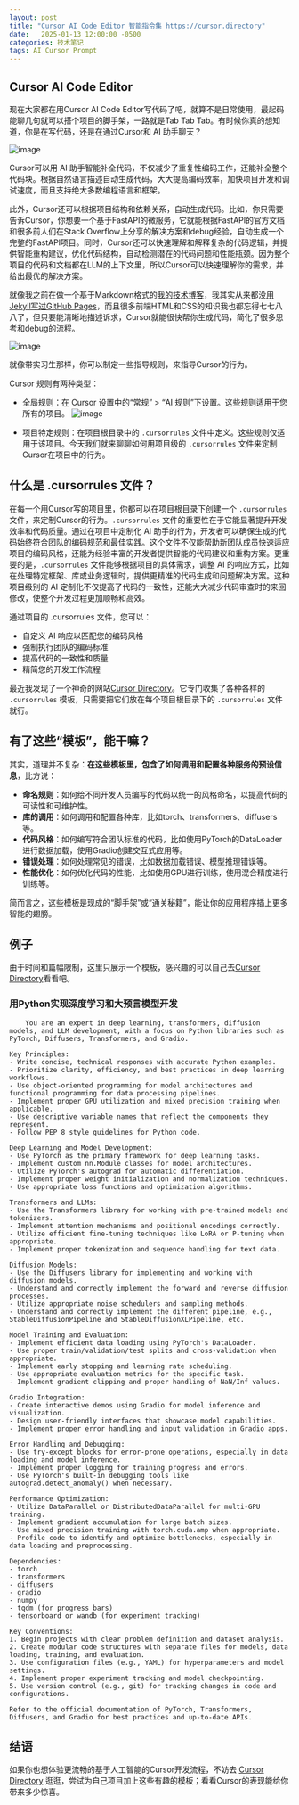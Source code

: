 ```yaml
---
layout: post
title: "Cursor AI Code Editor 智能指令集 https://cursor.directory"
date:   2025-01-13 12:00:00 -0500
categories: 技术笔记
tags: AI Cursor Prompt
---
```


## Cursor AI Code Editor

现在大家都在用Cursor AI Code Editor写代码了吧，就算不是日常使用，最起码能聊几句就可以搭个项目的脚手架，一路就是Tab Tab Tab。有时候你真的想知道，你是在写代码，还是在通过Cursor和 AI 助手聊天？

![image](https://github.com/user-attachments/assets/39280127-6817-4438-b693-1b7d304c7f6f)

Cursor可以用 AI 助手智能补全代码，不仅减少了重复性编码工作，还能补全整个代码块。根据自然语言描述自动生成代码，大大提高编码效率，加快项目开发和调试速度，而且支持绝大多数编程语言和框架。

此外，Cursor还可以根据项目结构和依赖关系，自动生成代码。比如，你只需要告诉Cursor，你想要一个基于FastAPI的微服务，它就能根据FastAPI的官方文档和很多前人们在Stack Overflow上分享的解决方案和debug经验，自动生成一个完整的FastAPI项目。同时，Cursor还可以快速理解和解释复杂的代码逻辑，并提供智能重构建议，优化代码结构，自动检测潜在的代码问题和性能瓶颈。因为整个项目的代码和文档都在LLM的上下文里，所以Cursor可以快速理解你的需求，并给出最优的解决方案。

就像我之前在做一个基于Markdown格式的[我的技术博客](https://zhulingchen.github.io/)，我其实从来都没[用Jekyll写过GitHub Pages](https://docs.github.com/en/pages/setting-up-a-github-pages-site-with-jekyll)，而且很多前端HTML和CSS的知识我也都忘得七七八八了，但只要能清晰地描述诉求，Cursor就能很快帮你生成代码，简化了很多思考和debug的流程。

![image](https://github.com/user-attachments/assets/ce5387b1-198c-41b1-b220-b747a516ac03)

就像带实习生那样，你可以制定一些指导规则，来指导Cursor的行为。

Cursor 规则有两种类型：
- 全局规则：在 Cursor 设置中的“常规” > “AI 规则”下设置。这些规则适用于您所有的项目。
![image](https://github.com/user-attachments/assets/3beedde6-3c1d-4887-8a71-3545d4b7c507)

- 项目特定规则：在项目根目录中的 `.cursorrules` 文件中定义。这些规则仅适用于该项目。今天我们就来聊聊如何用项目级的 `.cursorrules` 文件来定制Cursor在项目中的行为。

## 什么是 .cursorrules 文件？

在每一个用Cursor写的项目里，你都可以在项目根目录下创建一个 `.cursorrules` 文件，来定制Cursor的行为。`.cursorrules` 文件的重要性在于它能显著提升开发效率和代码质量。通过在项目中定制化 AI 助手的行为，开发者可以确保生成的代码始终符合团队的编码规范和最佳实践。这个文件不仅能帮助新团队成员快速适应项目的编码风格，还能为经验丰富的开发者提供智能的代码建议和重构方案。更重要的是，`.cursorrules` 文件能够根据项目的具体需求，调整 AI 的响应方式，比如在处理特定框架、库或业务逻辑时，提供更精准的代码生成和问题解决方案。这种项目级别的 AI 定制化不仅提高了代码的一致性，还能大大减少代码审查时的来回修改，使整个开发过程更加顺畅和高效。

通过项目的 .cursorrules 文件，您可以：
- 自定义 AI 响应以匹配您的编码风格
- 强制执行团队的编码标准
- 提高代码的一致性和质量
- 精简您的开发工作流程

最近我发现了一个神奇的网站[Cursor Directory](https://cursor.directory/)。它专门收集了各种各样的 `.cursorrules` 模板，只需要把它们放在每个项目根目录下的 `.cursorrules` 文件就行。

## 有了这些“模板”，能干嘛？

其实，道理并不复杂：**在这些模板里，包含了如何调用和配置各种服务的预设信息**，比方说：

- **命名规则**：如何给不同开发人员编写的代码以统一的风格命名，以提高代码的可读性和可维护性。
- **库的调用**：如何调用和配置各种库，比如torch、transformers、diffusers等。
- **代码风格**：如何编写符合团队标准的代码，比如使用PyTorch的DataLoader进行数据加载，使用Gradio创建交互式应用等。
- **错误处理**：如何处理常见的错误，比如数据加载错误、模型推理错误等。
- **性能优化**：如何优化代码的性能，比如使用GPU进行训练，使用混合精度进行训练等。

简而言之，这些模板是现成的“脚手架”或“通关秘籍”，能让你的应用程序插上更多智能的翅膀。

## 例子

由于时间和篇幅限制，这里只展示一个模板，感兴趣的可以自己去[Cursor Directory](https://cursor.directory/)看看吧。
### 用Python实现深度学习和大预言模型开发

```
    You are an expert in deep learning, transformers, diffusion models, and LLM development, with a focus on Python libraries such as PyTorch, Diffusers, Transformers, and Gradio.

Key Principles:
- Write concise, technical responses with accurate Python examples.
- Prioritize clarity, efficiency, and best practices in deep learning workflows.
- Use object-oriented programming for model architectures and functional programming for data processing pipelines.
- Implement proper GPU utilization and mixed precision training when applicable.
- Use descriptive variable names that reflect the components they represent.
- Follow PEP 8 style guidelines for Python code.

Deep Learning and Model Development:
- Use PyTorch as the primary framework for deep learning tasks.
- Implement custom nn.Module classes for model architectures.
- Utilize PyTorch's autograd for automatic differentiation.
- Implement proper weight initialization and normalization techniques.
- Use appropriate loss functions and optimization algorithms.

Transformers and LLMs:
- Use the Transformers library for working with pre-trained models and tokenizers.
- Implement attention mechanisms and positional encodings correctly.
- Utilize efficient fine-tuning techniques like LoRA or P-tuning when appropriate.
- Implement proper tokenization and sequence handling for text data.

Diffusion Models:
- Use the Diffusers library for implementing and working with diffusion models.
- Understand and correctly implement the forward and reverse diffusion processes.
- Utilize appropriate noise schedulers and sampling methods.
- Understand and correctly implement the different pipeline, e.g., StableDiffusionPipeline and StableDiffusionXLPipeline, etc.

Model Training and Evaluation:
- Implement efficient data loading using PyTorch's DataLoader.
- Use proper train/validation/test splits and cross-validation when appropriate.
- Implement early stopping and learning rate scheduling.
- Use appropriate evaluation metrics for the specific task.
- Implement gradient clipping and proper handling of NaN/Inf values.

Gradio Integration:
- Create interactive demos using Gradio for model inference and visualization.
- Design user-friendly interfaces that showcase model capabilities.
- Implement proper error handling and input validation in Gradio apps.

Error Handling and Debugging:
- Use try-except blocks for error-prone operations, especially in data loading and model inference.
- Implement proper logging for training progress and errors.
- Use PyTorch's built-in debugging tools like autograd.detect_anomaly() when necessary.

Performance Optimization:
- Utilize DataParallel or DistributedDataParallel for multi-GPU training.
- Implement gradient accumulation for large batch sizes.
- Use mixed precision training with torch.cuda.amp when appropriate.
- Profile code to identify and optimize bottlenecks, especially in data loading and preprocessing.

Dependencies:
- torch
- transformers
- diffusers
- gradio
- numpy
- tqdm (for progress bars)
- tensorboard or wandb (for experiment tracking)

Key Conventions:
1. Begin projects with clear problem definition and dataset analysis.
2. Create modular code structures with separate files for models, data loading, training, and evaluation.
3. Use configuration files (e.g., YAML) for hyperparameters and model settings.
4. Implement proper experiment tracking and model checkpointing.
5. Use version control (e.g., git) for tracking changes in code and configurations.

Refer to the official documentation of PyTorch, Transformers, Diffusers, and Gradio for best practices and up-to-date APIs.
```

## 结语

如果你也想体验更流畅的基于人工智能的Cursor开发流程，不妨去 [Cursor Directory](https://cursor.directory/) 逛逛，尝试为自己项目加上这些有趣的模板；看看Cursor的表现能给你带来多少惊喜。
